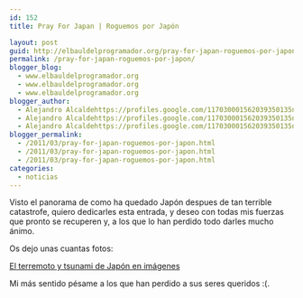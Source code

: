 ```yaml
---
id: 152
title: Pray For Japan | Roguemos por Japón

layout: post
guid: http://elbauldelprogramador.org/pray-for-japan-roguemos-por-japon/
permalink: /pray-for-japan-roguemos-por-japon/
blogger_blog:
  - www.elbauldelprogramador.org
  - www.elbauldelprogramador.org
  - www.elbauldelprogramador.org
blogger_author:
  - Alejandro Alcaldehttps://profiles.google.com/117030001562039350135noreply@blogger.com
  - Alejandro Alcaldehttps://profiles.google.com/117030001562039350135noreply@blogger.com
  - Alejandro Alcaldehttps://profiles.google.com/117030001562039350135noreply@blogger.com
blogger_permalink:
  - /2011/03/pray-for-japan-roguemos-por-japon.html
  - /2011/03/pray-for-japan-roguemos-por-japon.html
  - /2011/03/pray-for-japan-roguemos-por-japon.html
categories:
  - noticias
---
```

Visto el panorama de como ha quedado Japón despues de tan terrible catastrofe, quiero dedicarles esta entrada, y deseo con todas mis fuerzas que pronto se recuperen y, a los que lo han perdido todo darles mucho ánimo.   
<!--more-->Os dejo unas cuantas fotos: 

[El terremoto y tsunami de Japón en imágenes][1]



















Mi más sentido pésame a los que han perdido a sus seres queridos :(.



 [1]: http://alt1040.com/2011/03/terremoto-tsunami-japon-imagenes